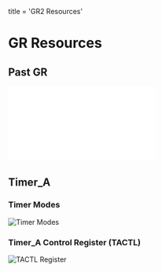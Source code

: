 title = 'GR2 Resources'

# GR Resources

## Past GR
![GR2 Fall 2016](GR2_v3.pdf)

## Timer_A

### Timer Modes

![Timer Modes](timer_modes.jpg)

### Timer_A Control Register (TACTL)

![TACTL Register](TACTL_register.jpg)
